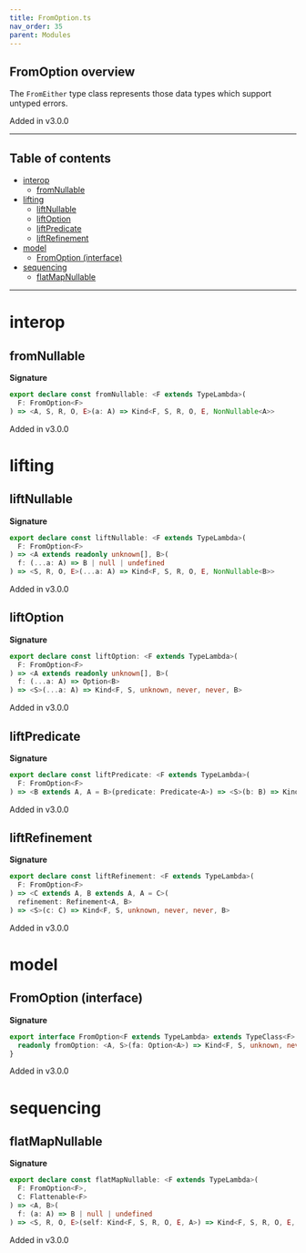 ```yaml
---
title: FromOption.ts
nav_order: 35
parent: Modules
---
```


## FromOption overview

The `FromEither` type class represents those data types which support untyped errors.

Added in v3.0.0

---

<h2 class="text-delta">Table of contents</h2>

- [interop](#interop)
  - [fromNullable](#fromnullable)
- [lifting](#lifting)
  - [liftNullable](#liftnullable)
  - [liftOption](#liftoption)
  - [liftPredicate](#liftpredicate)
  - [liftRefinement](#liftrefinement)
- [model](#model)
  - [FromOption (interface)](#fromoption-interface)
- [sequencing](#sequencing)
  - [flatMapNullable](#flatmapnullable)

---

# interop

## fromNullable

**Signature**

```ts
export declare const fromNullable: <F extends TypeLambda>(
  F: FromOption<F>
) => <A, S, R, O, E>(a: A) => Kind<F, S, R, O, E, NonNullable<A>>
```

Added in v3.0.0

# lifting

## liftNullable

**Signature**

```ts
export declare const liftNullable: <F extends TypeLambda>(
  F: FromOption<F>
) => <A extends readonly unknown[], B>(
  f: (...a: A) => B | null | undefined
) => <S, R, O, E>(...a: A) => Kind<F, S, R, O, E, NonNullable<B>>
```

Added in v3.0.0

## liftOption

**Signature**

```ts
export declare const liftOption: <F extends TypeLambda>(
  F: FromOption<F>
) => <A extends readonly unknown[], B>(
  f: (...a: A) => Option<B>
) => <S>(...a: A) => Kind<F, S, unknown, never, never, B>
```

Added in v3.0.0

## liftPredicate

**Signature**

```ts
export declare const liftPredicate: <F extends TypeLambda>(
  F: FromOption<F>
) => <B extends A, A = B>(predicate: Predicate<A>) => <S>(b: B) => Kind<F, S, unknown, never, never, B>
```

Added in v3.0.0

## liftRefinement

**Signature**

```ts
export declare const liftRefinement: <F extends TypeLambda>(
  F: FromOption<F>
) => <C extends A, B extends A, A = C>(
  refinement: Refinement<A, B>
) => <S>(c: C) => Kind<F, S, unknown, never, never, B>
```

Added in v3.0.0

# model

## FromOption (interface)

**Signature**

```ts
export interface FromOption<F extends TypeLambda> extends TypeClass<F> {
  readonly fromOption: <A, S>(fa: Option<A>) => Kind<F, S, unknown, never, never, A>
}
```

Added in v3.0.0

# sequencing

## flatMapNullable

**Signature**

```ts
export declare const flatMapNullable: <F extends TypeLambda>(
  F: FromOption<F>,
  C: Flattenable<F>
) => <A, B>(
  f: (a: A) => B | null | undefined
) => <S, R, O, E>(self: Kind<F, S, R, O, E, A>) => Kind<F, S, R, O, E, NonNullable<B>>
```

Added in v3.0.0
